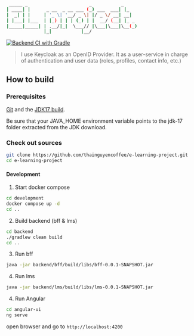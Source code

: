 ```bash
 _____ _                       _           _
| ____| |      _ __  _ __ ___ (_) ___  ___| |_
|  _| | |     | '_ \| '__/ _ \| |/ _ \/ __| __|
| |___| |___  | |_) | | | (_) | |  __/ (__| |_ _
|_____|_____| | .__/|_|  \___// |\___|\___|\__(_)
              |_|           |__/
```

[![Backend CI with Gradle](https://github.com/thainguyencoffee/e-learning-project/actions/workflows/commit-stage.yaml/badge.svg)](https://github.com/thainguyencoffee/e-l/actions/workflows/commit-stage.yaml)

> I use Keycloak as an OpenID Provider. It as a user-service in charge of authentication and user data (roles, profiles, contact info, etc.)

## How to build

### Prerequisites
[Git](https://docs.github.com/en/get-started/getting-started-with-git/set-up-git) and the [JDK17 build](https://www.oracle.com/java/technologies/downloads/#java17).

Be sure that your JAVA_HOME environment variable points to the jdk-17 folder extracted from the JDK download.

### Check out sources
```bash
git clone https://github.com/thainguyencoffee/e-learning-project.git
cd e-learning-project
```

#### Development
1. Start docker compose

```bash
cd development 
docker compose up -d
cd ..
```

2. Build backend (bff & lms)

```bash
cd backend
./gradlew clean build
cd ..
```

3. Run bff

```bash
java -jar backend/bff/build/libs/bff-0.0.1-SNAPSHOT.jar
```

4. Run lms

```bash
java -jar backend/lms/build/libs/lms-0.0.1-SNAPSHOT.jar
```

4. Run Angular

```bash
cd angular-ui
ng serve
```

open browser and go to `http://localhost:4200`